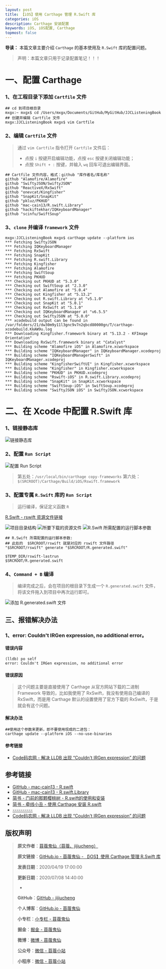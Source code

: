 ```yaml
---
layout: post
title: 【iOS】使用 Carthage 管理 R.Swift 库
categories: iOS
description: Carthage 安装配置
keywords: iOS, iOS配置, Carthage
topmost: false
---
```


**导读：** 
本篇文章主要介绍 `Carthage` 的基本使用及 `R.Swift` 库的配置问题。

> 声明：本篇文章只用于记录配置笔记！！！

# 一、配置 Carthage

### 1、在工程目录下添加 `Cartfile` 文件

```
## cd 到项目根目录
mxgx:~ mxgx$ cd /Users/mxgx/Documents/GitHub/MyGitHub/JJCListeningBook 
## 创建并编辑 Cartfile 文件
mxgx:JJCListeningBook mxgx$ vim Cartfile
```

### 2、编辑 `Cartfile` 文件

> 通过 `vim Cartfile` 指令打开 `Cartfile` 文件后：
> - 点按 `i` 按键开启编辑功能，点按 `esc` 按键关闭编辑功能；
> - 点按 `Shift + :` 按键，并输入 `wq` 回车可退出编辑界面。

```
## Cartfile 文件内容，格式：github "库作者名/库名称"
github "Alamofire/Alamofire"
github "SwiftyJSON/SwiftyJSON"
github "ReactiveX/RxSwift"
github "onevcat/Kingfisher"
github "SnapKit/SnapKit"
github "pkluz/PKHUD"
github "mac-cain13/R.swift.Library"
github "hackiftekhar/IQKeyboardManager"
github "scinfu/SwiftSoup"
```

### 3、`clone` 并编译 `framework` 文件

```
mxgx:JJCListeningBook mxgx$ carthage update --platform ios
*** Fetching SwiftyJSON
*** Fetching IQKeyboardManager
*** Fetching RxSwift
*** Fetching SnapKit
*** Fetching R.swift.Library
*** Fetching Kingfisher
*** Fetching Alamofire
*** Fetching SwiftSoup
*** Fetching PKHUD
*** Checking out PKHUD at "5.3.0"
*** Checking out SwiftSoup at "2.3.0"
*** Checking out Alamofire at "5.0.4"
*** Checking out Kingfisher at "5.13.2"
*** Checking out R.swift.Library at "v5.1.0"
*** Checking out SnapKit at "5.0.1"
*** Checking out RxSwift at "5.1.0"
*** Checking out IQKeyboardManager at "v6.5.5"
*** Checking out SwiftyJSON at "5.0.0"
*** xcodebuild output can be found in /var/folders/21/dw30m9y11l3gnc9v7n2qbcd80000gn/T/carthage-xcodebuild.KkAW9u.log
*** Downloading Kingfisher.framework binary at "5.13.2 - KFImage Orientation"
*** Downloading RxSwift.framework binary at "Catalyst"
*** Building scheme "Alamofire iOS" in Alamofire.xcworkspace
*** Building scheme "IQKeyboardManager" in IQKeyboardManager.xcodeproj
*** Building scheme "IQKeyboardManagerSwift" in IQKeyboardManager.xcodeproj
*** Building scheme "KingfisherSwiftUI" in Kingfisher.xcworkspace
*** Building scheme "Kingfisher" in Kingfisher.xcworkspace
*** Building scheme "PKHUD" in PKHUD.xcodeproj
*** Building scheme "Rswift-iOS" in R.swift.Library.xcodeproj
*** Building scheme "SnapKit" in SnapKit.xcworkspace
*** Building scheme "SwiftSoup-iOS" in SwiftSoup.xcodeproj
*** Building scheme "SwiftyJSON iOS" in SwiftyJSON.xcworkspace
```

# 二、在 Xcode 中配置 R.Swift 库

### 1、链接静态库

![链接静态库](https://images.xiaozhuanlan.com/photo/2020/7d17ba7af30439ba3fb032d07f163dcf.png)

### 2、配置 `Run Script`

![配置 `Run Script`](https://images.xiaozhuanlan.com/photo/2020/d892127cb175a0ae1c382b6f684e9c16.png)

> 第五处：`/usr/local/bin/carthage copy-frameworks`
> 第六处：`$(SRCROOT)/Carthage/Build/iOS/Rswift.framework`

### 3、配置专属 `R.Swift` 库的 `Run Script`

> 运行编译，保证定义函数 `R`

[R.Swift - rswift 资源文件链接](https://github.com/mac-cain13/R.swift/releases)

![项目目录结构](https://images.xiaozhuanlan.com/photo/2020/8be7a963dff85bbc20b49f2cddf50ff4.png)
![所要下载的资源文件](https://images.xiaozhuanlan.com/photo/2020/0c0620598917e3ae627ed1f46231cc7d.png)
![R.Swift 所需配置的运行脚本参数](https://images.xiaozhuanlan.com/photo/2020/e01cbe572eddf059f6450a2b2cdf9566.png)

```
## R.Swift 所需配置的运行脚本参数:
## 此处的  $SRCROOT/rswift 就是对应的 rswift 文件路径
"$SRCROOT/rswift" generate "$SRCROOT/R.generated.swift"

$TEMP_DIR/rswift-lastrun
$SRCROOT/R.generated.swift
```

### 4、`Command + B` 编译

> 编译完成之后，会在项目的根目录下生成一个 `R.generated.swift` 文件，将该文件拖入到项目中再次运行即可。

![添加 R.generated.swift 文件](https://images.xiaozhuanlan.com/photo/2020/220f016bdb13114ceecb24ff8de6bc5b.png)

## 三、报错解决办法

### 1、error: Couldn't IRGen expression, no additional error。

#### 错误内容

```
(lldb) po self
error: Couldn't IRGen expression, no additional error
```

#### 错误原因

> 这个问题主要是直接使用了 Carthage 从官方网站下载的二进制 Framework 导致的，比如我使用了 RxSwift，我没有使用自己编译的 RxSwift，而是用 Carthage 默认的设置使用了官方下载的 RxSwift，于是就会有这个问题。

#### 解决办法

```
##使用这个参数来更新，即不要使用现成的二进包：
carthage update --platform iOS --no-use-binaries
```

#### 参考链接

- [Code码农网 - 解决 LLDB 出现 “Couldn't IRGen expression” 的问题](https://www.codercto.com/a/29825.html)

## 参考链接

- [GitHub - mac-cain13 - R.swift](https://github.com/mac-cain13/R.swift)
- [GitHub - mac-cain13 - R.swift.Library](https://github.com/mac-cain13/R.swift.Library)
- [简书 - 门前的那颗樱桃树 - R.swift的使用和安装](https://www.jianshu.com/p/78508ed5739a)
- [简书 - 牵线小丑 - 使用 Carthage 安装 R.swift](https://www.jianshu.com/p/b7702627bcb8)
- [----------]()
- [Code码农网 - 解决 LLDB 出现 “Couldn't IRGen expression” 的问题](https://www.codercto.com/a/29825.html)

## 版权声明

> **原文作者**：[苜蓿鬼仙（苜蓿、jijiucheng）](https://jijiucheng.github.io/)
> 
> **原文链接**：[GitHub.io - 苜蓿鬼仙 - 【iOS】使用 Carthage 管理 R.Swift 库](https://jijiucheng.github.io/2020/04/19/Carthage-Rswift/)
> 
> **发表日期**：2020/04/19 17:00:00
> 
> **更新日期**：2020/07/08 14:40:00
> 
> -
> 
> **GitHub**：[GitHub - jijiucheng](https://github.com/jijiucheng)
> 
> **个人博客**：[GitHub.io - 苜蓿鬼仙](https://jijiucheng.github.io)
> 
> **小专栏**：[小专栏 - 苜蓿鬼仙](https://xiaozhuanlan.com/u/6667468960)
> 
> **掘金**：[掘金 - 苜蓿鬼仙](https://juejin.im/user/5a31e95c51882533d023137d)
> 
> **微博**：[微博 - 苜蓿鬼仙](https://weibo.com/u/1585459545)
> 
> **公众号**：[微信 - 苜蓿小站](#)
> 
> **小程序**：[微信 - 苜蓿小站](#)


